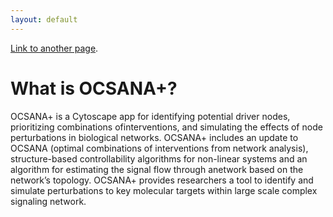 ```yaml
---
layout: default
---
```



[Link to another page](./another-page.html).

# What is OCSANA+?

OCSANA+ is a Cytoscape app for identifying potential driver nodes, prioritizing combinations ofinterventions, and simulating the effects of node perturbations in biological networks. OCSANA+ includes an update to OCSANA (optimal combinations of interventions from network analysis),  structure-based controllability algorithms for non-linear systems and an algorithm for estimating the signal flow through anetwork based on the network’s topology. OCSANA+ provides researchers a tool to identify and simulate perturbations to key molecular targets within large scale complex signaling network.

